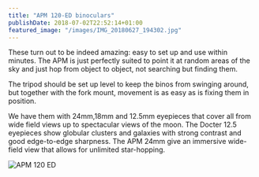 ```yaml
---
title: "APM 120-ED binoculars"
publishDate: 2018-07-02T22:52:14+01:00
featured_image: "/images/IMG_20180627_194302.jpg"
---
```

These turn out to be indeed amazing: easy to set up and use within minutes.
The APM is just perfectly suited to point it at random areas of the sky and just hop from object to object, not searching but finding them.

<!--more-->

The tripod should be set up level to keep the binos from swinging around, but together with the fork mount, movement is as easy as is fixing them in position.

We have them with 24mm,18mm and 12.5mm eyepieces that cover all from wide field views up to spectacular views of the moon. The Docter 12.5 eyepieces show
globular clusters and galaxies with strong contrast and good edge-to-edge sharpness. The APM 24mm give an immersive wide-field view that allows for unlimited star-hopping.


![APM 120 ED](../../images/david_astronomia-27.jpg)
